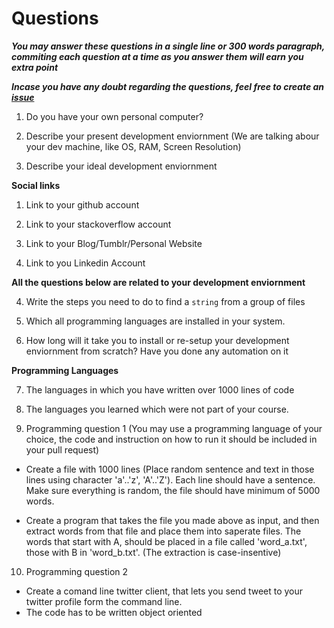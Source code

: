 # Questions

***You may answer these questions in a single line or 300 words paragraph, commiting each question at a time as you answer them will earn you extra point***

***Incase you have any doubt regarding the questions, feel free to create an [issue](https://github.com/redpanthers/JoinUs/issues)***


1. Do you have your own personal computer?

2. Describe your present development enviornment (We are talking abour your dev machine, like OS, RAM, Screen Resolution)

3. Describe your ideal development enviornment

**Social links**

1. Link to your github account

2. Link to your stackoverflow account

3. Link to your Blog/Tumblr/Personal Website

4. Link to you Linkedin Account

**All the questions below are related to your development enviornment**

4. Write the steps you need to do to find a `string` from a group of files

5. Which all programming languages are installed in your system.

6. How long will it take you to install or re-setup your development enviornment from scratch? Have you done any automation on it

**Programming Languages**

7. The languages in which you have written over 1000 lines of code

8. The languages you learned which were not part of your course.

9. Programming question 1 (You may use a programming language of your choice, the code and instruction on how to run it should be included in your pull request)

  * Create a file with 1000 lines (Place random sentence and text in those lines using character 'a'..'z', 'A'..'Z'). Each line should have a sentence. Make sure everything is random, the file should have minimum of 5000 words.

  * Create a program that takes the file you made above as input, and then extract words from that file and place them into saperate files. The words that start with A, should be placed in a file called 'word_a.txt', those with B in 'word_b.txt'. (The extraction is case-insentive)

10. Programming question 2

  * Create a comand line twitter client, that lets you send tweet to your twitter profile form the command line.
  * The code has to be written object oriented
